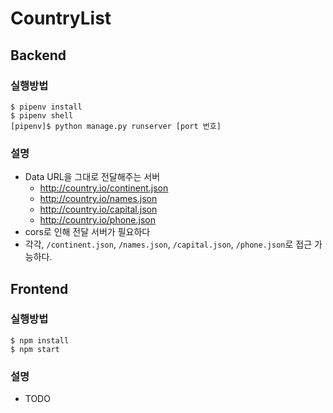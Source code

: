 # CountryList

## Backend
### 실행방법
```
$ pipenv install
$ pipenv shell
[pipenv]$ python manage.py runserver [port 번호]
```
### 설명
- Data URL을 그대로 전달해주는 서버
	- http://country.io/continent.json
	- http://country.io/names.json
	- http://country.io/capital.json
	- http://country.io/phone.json
- cors로 인해 전달 서버가 필요하다
- 각각, `/continent.json`, `/names.json`, `/capital.json`, `/phone.json`로 접근 가능하다.

## Frontend
### 실행방법
```
$ npm install
$ npm start
```
### 설명
- TODO

